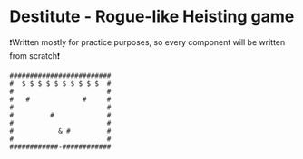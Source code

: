 # Destitute - Rogue-like Heisting game

❗Written mostly for practice purposes, so every component will be written from scratch❗

```
#########################
#  $ $ $ $ $ $ $ $ $ $  #
#                       #
#   #             #     #
#                       #
#         #             #
#                       #
#           & #         #
#                       #
############-############
```